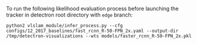 To run the following likelihood evaluation process before launching the tracker in detectron root directory with `edge` branch:

```
python2 vlslam_module/infer_process.py --cfg configs/12_2017_baselines/fast_rcnn_R-50-FPN_2x.yaml --output-dir /tmp/detectron-visualizations --wts models/faster_rcnn_R-50-FPN_2x.pkl
```